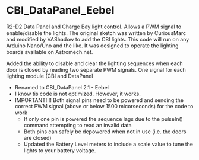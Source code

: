 # CBI_DataPanel_Eebel
R2-D2 Data Panel and Charge Bay light control.  Allows a PWM signal to enable/disable the lights.  The original sketch was written by CuriousMarc and modified by VAShadow to add the CBI lights.
This code will run on any Arduino Nano/Uno and the like.  It was designed to operate the lighting boards available on Astromech.net.

Added the ability to disable and clear the lighting sequences when each door is closed by reading two separate PWM signals.  One signal for each lighting module (CBI and DataPanel
- Renamed to CBI_DataPanel 2.1 - Eebel
- I know tis code is not optimized.  However, it works.
- IMPORTANT!!!! Both signal pins need to be powered and sending the correct PWM signal (above or below 1500 micorseconds) for the code to work
  - If only one pin is powered the sequence lags due to the pulseIn() command attempting to read an invalid data
  - Both pins can safely be depowered when not in use (i.e. the doors are closed)
  - Updated the Battery Level meters to include a scale value to tune the lights to your battery voltage.
